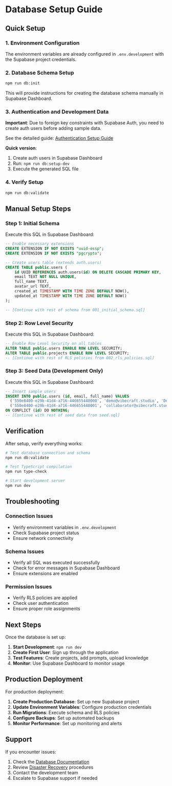# Database Setup Guide

## Quick Setup

### 1. Environment Configuration
The environment variables are already configured in `.env.development` with the Supabase project credentials.

### 2. Database Schema Setup

```bash
npm run db:init
```

This will provide instructions for creating the database schema manually in Supabase Dashboard.

### 3. Authentication and Development Data

**Important**: Due to foreign key constraints with Supabase Auth, you need to create auth users before adding sample data.

See the detailed guide: [Authentication Setup Guide](./AUTH-SETUP.md)

**Quick version**:
1. Create auth users in Supabase Dashboard
2. Run: `npm run db:setup-dev`
3. Execute the generated SQL file

### 4. Verify Setup

```bash
npm run db:validate
```

## Manual Setup Steps

### Step 1: Initial Schema

Execute this SQL in Supabase Dashboard:

```sql
-- Enable necessary extensions
CREATE EXTENSION IF NOT EXISTS "uuid-ossp";
CREATE EXTENSION IF NOT EXISTS "pgcrypto";

-- Create users table (extends auth.users)
CREATE TABLE public.users (
    id UUID REFERENCES auth.users(id) ON DELETE CASCADE PRIMARY KEY,
    email TEXT NOT NULL UNIQUE,
    full_name TEXT,
    avatar_url TEXT,
    created_at TIMESTAMP WITH TIME ZONE DEFAULT NOW(),
    updated_at TIMESTAMP WITH TIME ZONE DEFAULT NOW()
);

-- [Continue with rest of schema from 001_initial_schema.sql]
```

### Step 2: Row Level Security

Execute this SQL in Supabase Dashboard:

```sql
-- Enable Row Level Security on all tables
ALTER TABLE public.users ENABLE ROW LEVEL SECURITY;
ALTER TABLE public.projects ENABLE ROW LEVEL SECURITY;
-- [Continue with rest of RLS policies from 002_rls_policies.sql]
```

### Step 3: Seed Data (Development Only)

Execute this SQL in Supabase Dashboard:

```sql
-- Insert sample users
INSERT INTO public.users (id, email, full_name) VALUES
  ('550e8400-e29b-41d4-a716-446655440000', 'demo@vibecraft.studio', 'Demo User'),
  ('550e8400-e29b-41d4-a716-446655440001', 'collaborator@vibecraft.studio', 'Collaborator User')
ON CONFLICT (id) DO NOTHING;
-- [Continue with rest of seed data from seed.sql]
```

## Verification

After setup, verify everything works:

```bash
# Test database connection and schema
npm run db:validate

# Test TypeScript compilation
npm run type-check

# Start development server
npm run dev
```

## Troubleshooting

### Connection Issues
- Verify environment variables in `.env.development`
- Check Supabase project status
- Ensure network connectivity

### Schema Issues
- Verify all SQL was executed successfully
- Check for error messages in Supabase Dashboard
- Ensure extensions are enabled

### Permission Issues
- Verify RLS policies are applied
- Check user authentication
- Ensure proper role assignments

## Next Steps

Once the database is set up:

1. **Start Development**: `npm run dev`
2. **Create First User**: Sign up through the application
3. **Test Features**: Create projects, add prompts, upload knowledge
4. **Monitor**: Use Supabase Dashboard to monitor usage

## Production Deployment

For production deployment:

1. **Create Production Database**: Set up new Supabase project
2. **Update Environment Variables**: Configure production credentials
3. **Run Migrations**: Execute schema and RLS policies
4. **Configure Backups**: Set up automated backups
5. **Monitor Performance**: Set up monitoring and alerts

## Support

If you encounter issues:

1. Check the [Database Documentation](./README.md)
2. Review [Disaster Recovery](./disaster-recovery.md) procedures
3. Contact the development team
4. Escalate to Supabase support if needed